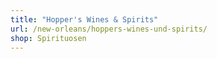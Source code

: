 ```yaml
---
title: "Hopper's Wines & Spirits"
url: /new-orleans/hoppers-wines-und-spirits/
shop: Spirituosen
---
```

